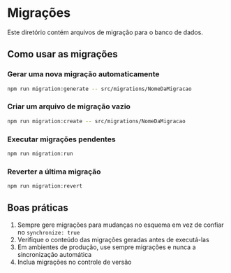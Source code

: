# Migrações

Este diretório contém arquivos de migração para o banco de dados.

## Como usar as migrações

### Gerar uma nova migração automaticamente

```bash
npm run migration:generate -- src/migrations/NomeDaMigracao
```

### Criar um arquivo de migração vazio

```bash
npm run migration:create -- src/migrations/NomeDaMigracao
```

### Executar migrações pendentes

```bash
npm run migration:run
```

### Reverter a última migração

```bash
npm run migration:revert
```

## Boas práticas

1. Sempre gere migrações para mudanças no esquema em vez de confiar no `synchronize: true`
2. Verifique o conteúdo das migrações geradas antes de executá-las
3. Em ambientes de produção, use sempre migrações e nunca a sincronização automática
4. Inclua migrações no controle de versão
